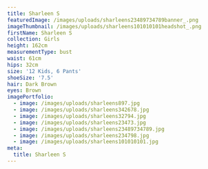 ```yaml
---
title: Sharleen S
featuredImage: /images/uploads/sharleens23489734789banner_.png
imageThumbnail: /images/uploads/sharleens101010101headshot_.png
firstName: Sharleen S
collection: Girls
height: 162cm
measurementType: bust
waist: 61cm
hips: 32cm
size: '12 Kids, 6 Pants'
shoeSize: '7.5'
hair: Dark Brown
eyes: Brown
imagePortfolio:
  - image: /images/uploads/sharleens897.jpg
  - image: /images/uploads/sharleens342678.jpg
  - image: /images/uploads/sharleens32794.jpg
  - image: /images/uploads/sharleens23473.jpg
  - image: /images/uploads/sharleens23489734789.jpg
  - image: /images/uploads/sharleens234798.jpg
  - image: /images/uploads/sharleens101010101.jpg
meta:
  title: Sharleen S
---
```


